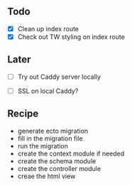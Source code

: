 ## Todo
- [x] Clean up index route
- [x] Check out TW styling on index route

## Later
- [ ] Try out Caddy server locally
- [ ] SSL on local Caddy?


## Recipe
- generate ecto migration
- fill in the migration file
- run the migration
- create the context module if needed
- create the schema module
- create the controller module
- creae the html view
